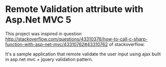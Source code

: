 # Remote Validation attribute with Asp.Net MVC 5

This project was inspired in question http://stackoverflow.com/questions/43310376/how-to-call-c-sharp-function-with-asp-net-mvc/43310762#43310762 of stackoverflow.

It's a sample application that remote validate the user input using ajax built in asp.net mvc + jquery validation pattern.
